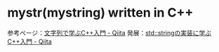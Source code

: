 # mystr(mystring) written in C++
参考ページ：[文字列で学ぶC++入門 - Qiita](https://qiita.com/7shi/items/cac7b3e9b90bf91b00cc#%E3%82%AF%E3%83%A9%E3%82%B9)
発展：[std::stringの実装に学ぶC++入門 - Qiita](https://qiita.com/YSRKEN/items/dd3b11e4670bb2b829a5)